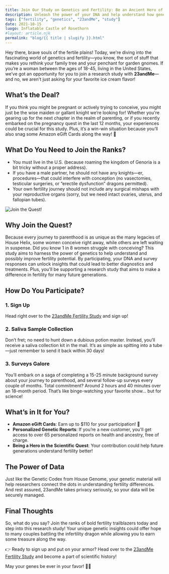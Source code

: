```yaml
---
title: Join Our Study on Genetics and Fertility: Be an Ancient Hero of Modern Science
description: Unleash the power of your DNA and help understand how genetics influence fertility while earning some sweet Amazon gift cards.
tags: ["fertility", "genetics", "23andMe", "study"]
date: 2021-10-15
luogo: Inflatable Castle of Rosethorn
#layout: article.njk
permalink: "blog/{{ title | slugify }}.html"
---
```


Hey there, brave souls of the fertile plains! Today, we're diving into the fascinating world of genetics and fertility—you know, the sort of stuff that makes you rethink your family tree and your penchant for garden gnomes. If you’re a woman between the ages of 18-45, living in the United States, we’ve got an opportunity for you to join a research study with **23andMe**—and no, we aren't just asking for your favorite ice cream flavor!

## What’s the Deal?

If you think you might be pregnant or actively trying to conceive, you might just be the wise maiden or gallant knight we’re looking for! Whether you're gearing up for the next chapter in the realm of parenting, or if you recently embarked on the pregnancy quest in the last 12 months, your experiences could be crucial for this study. Plus, it’s a win-win situation because you’ll also snag some Amazon eGift Cards along the way! 🍭 

## What Do You Need to Join the Ranks?

- You must live in the U.S. (because roaming the kingdom of Genoria is a bit tricky without a proper address).
- If you have a male partner, he should not have any knights—er, procedures—that could interfere with conception (no vasectomies, testicular surgeries, or “erectile dysfunction” dragons permitted).
- Your own fertility journey should not include any surgical mishaps with your reproductive organs (sorry, but we need intact ovaries, uterus, and fallopian tubes).

![Join the Quest!](https://www.23andme.com/static/img/fertility/fertility_icon.800e867d0adc.svg)

## Why Join the Quest?

Because every journey to parenthood is as unique as the many legacies of House Helix, some women conceive right away, while others are left waiting in suspense. Did you know 1 in 8 women struggle with conceiving? This study aims to harness the power of genetics to help understand and possibly improve fertility potential. By participating, your DNA and survey responses can unlock insights that could lead to better diagnostics and treatments. Plus, you’ll be supporting a research study that aims to make a difference in fertility for many future generations. 

## How Do You Participate? 

### 1. **Sign Up**

Head right over to the [23andMe Fertility Study](https://www.23andme.com/fertility/) and sign up!

### 2. **Saliva Sample Collection**

Don’t fret; no need to hunt down a dubious potion master. Instead, you’ll receive a saliva collection kit in the mail. It’s as simple as spitting into a tube—just remember to send it back within 30 days!

### 3. **Surveys Galore**

You’ll embark on a saga of completing a 15-25 minute background survey about your journey to parenthood, and several follow-up surveys every couple of months. Total commitment? Around 2 hours and 40 minutes over an 18-month period. That’s like binge-watching your favorite show… but for science!

## What’s in It for You?

- **Amazon eGift Cards**: Earn up to $110 for your participation! 🎉
- **Personalized Genetic Reports**: If you’re a new customer, you'll get access to over 65 personalized reports on health and ancestry, free of charge.
- **Being a Hero in the Scientific Quest**: Your contribution could help future generations understand fertility better! 

## The Power of Data

Just like the Genetic Codex from House Genome, your genetic material will help researchers connect the dots in understanding fertility differences. And rest assured, 23andMe takes privacy seriously, so your data will be securely managed. 

## Final Thoughts

So, what do you say? Join the ranks of bold fertility trailblazers today and step into this research study! Your unique genetic insights could offer hope to many couples battling the infertility dragon while allowing you to earn some treasure along the way.

👉 Ready to sign up and put on your armor? Head over to the [23andMe Fertility Study](https://www.23andme.com/fertility/) and become a part of scientific history!

May your genes be ever in your favor! 🏰✨